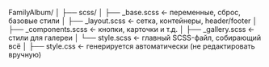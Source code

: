FamilyAlbum/
│
├── scss/
│   ├── _base.scss          ← переменные, сброс, базовые стили
│   ├── _layout.scss        ← сетка, контейнеры, header/footer
│   ├── _components.scss    ← кнопки, карточки и т.д.
│   ├── _gallery.scss       ← стили для галереи
│   └── style.scss          ← главный SCSS-файл, собирающий всё
│
├── style.css               ← генерируется автоматически (не редактировать вручную)